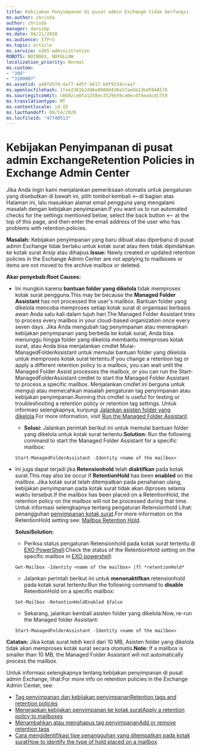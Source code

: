 ```yaml
---
title: Kebijakan Penyimpanan di pusat admin Exchange tidak berfungsi
ms.author: chrisda
author: chrisda
manager: dansimp
ms.date: 04/21/2020
ms.audience: ITPro
ms.topic: article
ms.service: o365-administration
ROBOTS: NOINDEX, NOFOLLOW
localization_priority: Normal
ms.custom:
- "308"
- "3100007"
ms.assetid: a48fd5fd-4af7-4d5f-b617-b0f9334ccaa7
ms.openlocfilehash: 1fee2361b2dd6e0989d430a17aebb13bd5948578
ms.sourcegitcommit: c6692ce0fa1358ec3529e59ca0ecdfdea4cdc759
ms.translationtype: MT
ms.contentlocale: id-ID
ms.lasthandoff: 09/14/2020
ms.locfileid: "47740513"
---
```

# <a name="retention-policies-in-exchange-admin-center"></a><span data-ttu-id="d66fc-102">Kebijakan Penyimpanan di pusat admin Exchange</span><span class="sxs-lookup"><span data-stu-id="d66fc-102">Retention Policies in Exchange Admin Center</span></span>

<span data-ttu-id="d66fc-103">Jika Anda ingin kami menjalankan pemeriksaan otomatis untuk pengaturan yang disebutkan di bawah ini, pilih tombol kembali <--di bagian atas Halaman ini, lalu masukkan alamat email pengguna yang mengalami masalah dengan kebijakan penyimpanan.</span><span class="sxs-lookup"><span data-stu-id="d66fc-103">If you want us to run automated checks for the settings mentioned below, select the back button <-- at the top of this page, and then enter the email address of the user who has problems with retention policies.</span></span>

 <span data-ttu-id="d66fc-104">**Masalah:** Kebijakan penyimpanan yang baru dibuat atau diperbarui di pusat admin Exchange tidak berlaku untuk kotak surat atau item tidak dipindahkan ke kotak surat Arsip atau dihapus.</span><span class="sxs-lookup"><span data-stu-id="d66fc-104">**Issue:** Newly created or updated retention policies in the Exchange Admin Center are not applying to mailboxes or items are not moved to the archive mailbox or deleted.</span></span> 
  
 <span data-ttu-id="d66fc-105">**Akar penyebab:**</span><span class="sxs-lookup"><span data-stu-id="d66fc-105">**Root Causes:**</span></span>
  
- <span data-ttu-id="d66fc-106">Ini mungkin karena **bantuan folder yang dikelola** tidak memproses kotak surat pengguna.</span><span class="sxs-lookup"><span data-stu-id="d66fc-106">This may be because the **Managed Folder Assistant** has not processed the user's mailbox.</span></span> <span data-ttu-id="d66fc-107">Bantuan folder yang dikelola mencoba memproses setiap kotak surat di organisasi berbasis awan Anda satu kali dalam tujuh hari.</span><span class="sxs-lookup"><span data-stu-id="d66fc-107">The Managed Folder Assistant tries to process every mailbox in your cloud-based organization once every seven days.</span></span> <span data-ttu-id="d66fc-108">Jika Anda mengubah tag penyimpanan atau menerapkan kebijakan penyimpanan yang berbeda ke kotak surat, Anda bisa menunggu hingga folder yang dikelola membantu memproses kotak surat, atau Anda bisa menjalankan cmdlet Mulai-ManagedFolderAssistant untuk memulai bantuan folder yang dikelola untuk memproses kotak surat tertentu.</span><span class="sxs-lookup"><span data-stu-id="d66fc-108">If you change a retention tag or apply a different retention policy to a mailbox, you can wait until the Managed Folder Assist processes the mailbox, or you can run the Start-ManagedFolderAssistant cmdlet to start the Managed Folder Assistant to process a specific mailbox.</span></span> <span data-ttu-id="d66fc-109">Menjalankan cmdlet ini berguna untuk menguji atau memecahkan masalah pengaturan tag penyimpanan atau kebijakan penyimpanan.</span><span class="sxs-lookup"><span data-stu-id="d66fc-109">Running this cmdlet is useful for testing or troubleshooting a retention policy or retention tag settings.</span></span> <span data-ttu-id="d66fc-110">Untuk informasi selengkapnya, kunjungi [Jalankan asisten folder yang dikelola](https://msdn.microsoft.com/library/gg271153%28v=exchsrvcs.149%29.aspx#managedfolderassist).</span><span class="sxs-lookup"><span data-stu-id="d66fc-110">For more information, visit [Run the Managed Folder Assistant](https://msdn.microsoft.com/library/gg271153%28v=exchsrvcs.149%29.aspx#managedfolderassist).</span></span>
    
  - <span data-ttu-id="d66fc-111">**Solusi:** Jalankan perintah berikut ini untuk memulai bantuan folder yang dikelola untuk kotak surat tertentu:</span><span class="sxs-lookup"><span data-stu-id="d66fc-111">**Solution:** Run the following command to start the Managed Folder Assistant for a specific mailbox:</span></span>
    
  ```
  Start-ManagedFolderAssistant -Identity <name of the mailbox>
  ```

- <span data-ttu-id="d66fc-112">Ini juga dapat terjadi jika **Retensionhold** telah **diaktifkan** pada kotak surat.</span><span class="sxs-lookup"><span data-stu-id="d66fc-112">This may also be occur if **RetentionHold** has been **enabled** on the mailbox.</span></span> <span data-ttu-id="d66fc-113">Jika kotak surat telah ditempatkan pada penahanan ulang, kebijakan penyimpanan pada kotak surat tidak akan diproses selama waktu tersebut.</span><span class="sxs-lookup"><span data-stu-id="d66fc-113">If the mailbox has been placed on a RetentionHold, the retention policy on the mailbox will not be processed during that time.</span></span> <span data-ttu-id="d66fc-114">Untuk informasi selengkapnya tentang pengaturan Retensionhold Lihat: penangguhan [penyimpanan kotak surat](https://docs.microsoft.com/exchange/security-and-compliance/messaging-records-management/mailbox-retention-hold).</span><span class="sxs-lookup"><span data-stu-id="d66fc-114">For more informaton on the RetentionHold setting see: [Mailbox Retention Hold](https://docs.microsoft.com/exchange/security-and-compliance/messaging-records-management/mailbox-retention-hold).</span></span>
    
    <span data-ttu-id="d66fc-115">**Solusi**</span><span class="sxs-lookup"><span data-stu-id="d66fc-115">**Solution:**</span></span>
    
  - <span data-ttu-id="d66fc-116">Periksa status pengaturan Retensionhold pada kotak surat tertentu di [EXO PowerShell](https://docs.microsoft.com/powershell/exchange/exchange-online/connect-to-exchange-online-powershell/connect-to-exchange-online-powershell?view=exchange-ps):</span><span class="sxs-lookup"><span data-stu-id="d66fc-116">Check the status of the RetentionHold setting on the specific mailbox in [EXO powershell](https://docs.microsoft.com/powershell/exchange/exchange-online/connect-to-exchange-online-powershell/connect-to-exchange-online-powershell?view=exchange-ps):</span></span>
    
  ```
  Get-Mailbox -Identity <name of the mailbox> |fl *retentionHold*
  ```

  - <span data-ttu-id="d66fc-117">Jalankan perintah berikut ini untuk **menonaktifkan** retensionhold pada kotak surat tertentu:</span><span class="sxs-lookup"><span data-stu-id="d66fc-117">Run the following command to **disable** RetentionHold on a specific mailbox:</span></span>
    
  ```
  Set-Mailbox -RetentionHoldEnabled $false
  ```

  - <span data-ttu-id="d66fc-118">Sekarang, jalankan kembali asisten folder yang dikelola:</span><span class="sxs-lookup"><span data-stu-id="d66fc-118">Now, re-run the Managed folder Assistant:</span></span>
    
  ```
  Start-ManagedFolderAssistant -Identity <name of the mailbox>
  ```

 <span data-ttu-id="d66fc-119">**Catatan:** Jika kotak surat lebih kecil dari 10 MB, Asisten folder yang dikelola tidak akan memproses kotak surat secara otomatis.</span><span class="sxs-lookup"><span data-stu-id="d66fc-119">**Note:** If a mailbox is smaller than 10 MB, the Managed Folder Assistant will not automatically process the mailbox.</span></span>
 
<span data-ttu-id="d66fc-120">Untuk informasi selengkapnya tentang kebijakan penyimpanan di pusat admin Exchange, lihat:</span><span class="sxs-lookup"><span data-stu-id="d66fc-120">For more info on retention policies in the Exchange Admin Center, see:</span></span>
- [<span data-ttu-id="d66fc-121">Tag penyimpanan dan kebijakan penyimpanan</span><span class="sxs-lookup"><span data-stu-id="d66fc-121">Retention tags and retention policies</span></span>](https://docs.microsoft.com/exchange/security-and-compliance/messaging-records-management/retention-tags-and-policies)
- [<span data-ttu-id="d66fc-122">Menerapkan kebijakan penyimpanan ke kotak surat</span><span class="sxs-lookup"><span data-stu-id="d66fc-122">Apply a retention policy to mailboxes</span></span>](https://docs.microsoft.com/exchange/security-and-compliance/messaging-records-management/apply-retention-policy)
- [<span data-ttu-id="d66fc-123">Menambahkan atau menghapus tag penyimpanan</span><span class="sxs-lookup"><span data-stu-id="d66fc-123">Add or remove retention tags</span></span>](https://docs.microsoft.com/exchange/security-and-compliance/messaging-records-management/add-or-remove-retention-tags)
- [<span data-ttu-id="d66fc-124">Cara mengidentifikasi tipe penangguhan yang ditempatkan pada kotak surat</span><span class="sxs-lookup"><span data-stu-id="d66fc-124">How to identify the type of hold placed on a mailbox</span></span>](https://docs.microsoft.com/microsoft-365/compliance/identify-a-hold-on-an-exchange-online-mailbox)
